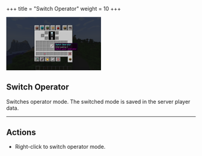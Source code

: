 +++
title = "Switch Operator"
weight = 10
+++

<img src="/switch-operator.png" width="50%" />

## Switch Operator

Switches operator mode. The switched mode is saved in the server player data.

----

## Actions

- Right-click to switch operator mode.
